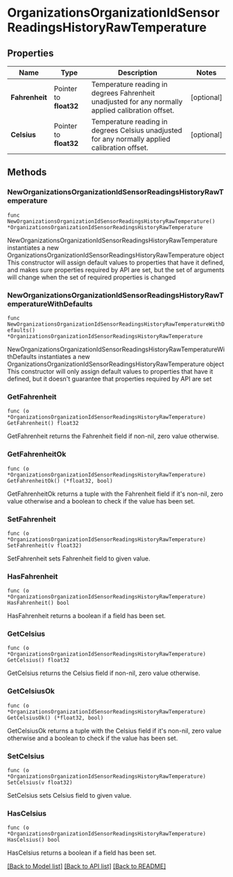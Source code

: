 # OrganizationsOrganizationIdSensorReadingsHistoryRawTemperature

## Properties

Name | Type | Description | Notes
------------ | ------------- | ------------- | -------------
**Fahrenheit** | Pointer to **float32** | Temperature reading in degrees Fahrenheit unadjusted for any normally applied calibration offset. | [optional] 
**Celsius** | Pointer to **float32** | Temperature reading in degrees Celsius unadjusted for any normally applied calibration offset. | [optional] 

## Methods

### NewOrganizationsOrganizationIdSensorReadingsHistoryRawTemperature

`func NewOrganizationsOrganizationIdSensorReadingsHistoryRawTemperature() *OrganizationsOrganizationIdSensorReadingsHistoryRawTemperature`

NewOrganizationsOrganizationIdSensorReadingsHistoryRawTemperature instantiates a new OrganizationsOrganizationIdSensorReadingsHistoryRawTemperature object
This constructor will assign default values to properties that have it defined,
and makes sure properties required by API are set, but the set of arguments
will change when the set of required properties is changed

### NewOrganizationsOrganizationIdSensorReadingsHistoryRawTemperatureWithDefaults

`func NewOrganizationsOrganizationIdSensorReadingsHistoryRawTemperatureWithDefaults() *OrganizationsOrganizationIdSensorReadingsHistoryRawTemperature`

NewOrganizationsOrganizationIdSensorReadingsHistoryRawTemperatureWithDefaults instantiates a new OrganizationsOrganizationIdSensorReadingsHistoryRawTemperature object
This constructor will only assign default values to properties that have it defined,
but it doesn't guarantee that properties required by API are set

### GetFahrenheit

`func (o *OrganizationsOrganizationIdSensorReadingsHistoryRawTemperature) GetFahrenheit() float32`

GetFahrenheit returns the Fahrenheit field if non-nil, zero value otherwise.

### GetFahrenheitOk

`func (o *OrganizationsOrganizationIdSensorReadingsHistoryRawTemperature) GetFahrenheitOk() (*float32, bool)`

GetFahrenheitOk returns a tuple with the Fahrenheit field if it's non-nil, zero value otherwise
and a boolean to check if the value has been set.

### SetFahrenheit

`func (o *OrganizationsOrganizationIdSensorReadingsHistoryRawTemperature) SetFahrenheit(v float32)`

SetFahrenheit sets Fahrenheit field to given value.

### HasFahrenheit

`func (o *OrganizationsOrganizationIdSensorReadingsHistoryRawTemperature) HasFahrenheit() bool`

HasFahrenheit returns a boolean if a field has been set.

### GetCelsius

`func (o *OrganizationsOrganizationIdSensorReadingsHistoryRawTemperature) GetCelsius() float32`

GetCelsius returns the Celsius field if non-nil, zero value otherwise.

### GetCelsiusOk

`func (o *OrganizationsOrganizationIdSensorReadingsHistoryRawTemperature) GetCelsiusOk() (*float32, bool)`

GetCelsiusOk returns a tuple with the Celsius field if it's non-nil, zero value otherwise
and a boolean to check if the value has been set.

### SetCelsius

`func (o *OrganizationsOrganizationIdSensorReadingsHistoryRawTemperature) SetCelsius(v float32)`

SetCelsius sets Celsius field to given value.

### HasCelsius

`func (o *OrganizationsOrganizationIdSensorReadingsHistoryRawTemperature) HasCelsius() bool`

HasCelsius returns a boolean if a field has been set.


[[Back to Model list]](../README.md#documentation-for-models) [[Back to API list]](../README.md#documentation-for-api-endpoints) [[Back to README]](../README.md)


